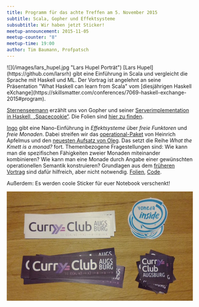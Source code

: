```yaml
---
title: Programm für das achte Treffen am 5. November 2015
subtitle: Scala, Gopher und Effektsysteme
subsubtitle: Wir haben jetzt Sticker!
meetup-announcement: 2015-11-05
meetup-counter: "8"
meetup-time: 19:00
author: Tim Baumann, Profpatsch
---
```


<div class="portrait">![](/images/lars_hupel.jpg "Lars Hupel Porträt")
[Lars Hupel](https://github.com/larsrh) gibt eine Einführung in Scala und vergleicht die Sprache mit Haskell und ML. Der Vortrag ist angelehnt an seine Präsentation "What Haskell can learn from Scala" vom [diesjährigen Haskell eXchange](https://skillsmatter.com/conferences/7069-haskell-exchange-2015#program).
</div>

[Sternenseemann](https://github.com/lukasepple) erzählt uns von Gopher und seiner [Serverimplementation in Haskell, „Spacecookie“](https://github.com/lukasepple/spacecookie). Die Folien sind [hier zu finden](/files/gopher-server.pdf).

[Ingo](https://github.com/iblech) gibt eine Nano-Einführung in *Effektsysteme*
über *freie Funktoren* und *freie Monaden*. Dabei streifen wir das
[operational-Paket](http://apfelmus.nfshost.com/articles/operational-monad.html)
von Heinrich Apfelmus und den [neuesten Aufsatz von Oleg](http://okmij.org/ftp/Haskell/extensible/more.pdf).
Das setzt die Reihe *What the Kmett is a monad?* fort. Themenbezogene
Fragestellungen sind: Wie kann man die spezifischen Fähigkeiten zweier Monaden
miteinander kombinieren?  Wie kann man eine Monade durch Angabe einer
gewünschten operationellen Semantik konstruieren? Grundlagen aus dem [früheren
Vortrag](/files/freie-monaden.pdf) sind dafür hilfreich, aber nicht notwendig.
[Folien](/files/effektsysteme.pdf),
[Code](https://github.com/iblech/vortrag-haskell/blob/master/effektsysteme.hs).

Außerdem: Es werden coole Sticker für euer Notebook verschenkt!

![](/images/sticker-ausgedruckt.jpg "Frisch gedruckte Sticker")
